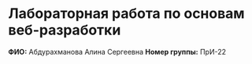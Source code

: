 # Лабораторная работа по основам веб-разработки

**ФИО:** Абдурахманова Алина Сергеевна 
**Номер группы:** ПрИ-22